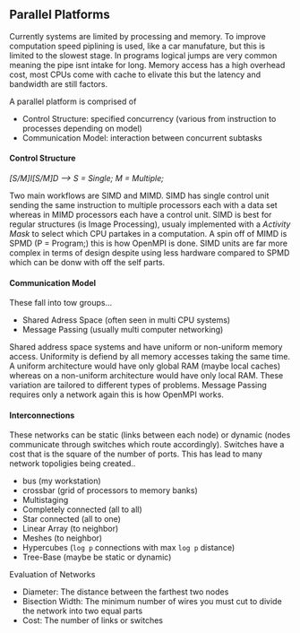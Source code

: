 ## Parallel Platforms
Currently systems are limited by processing and memory. To improve computation speed piplining is used, like a car manufature, but this is limited to the slowest stage. In programs logical jumps are very common meaning the pipe isnt intake for long. Memory access has a high overhead cost, most CPUs come with cache to elivate this but the latency and bandwidth are still factors.

A parallel platform is comprised of
- Control Structure: specified concurrency (various from instruction to processes depending on model)
- Communication Model: interaction between concurrent subtasks

#### Control Structure
*[S/M]I[S/M]D --> S = Single; M = Multiple;*

Two main workflows are SIMD and MIMD. SIMD has single control unit sending the same instruction to multiple processors each with a data set whereas in MIMD processors each have a control unit. SIMD is best for regular structures (is Image Processing), usualy implemented with a _Activity Mask_  to select which CPU partakes in a computation. A spin off of MIMD is SPMD (P = Program;) this is how OpenMPI is done. SIMD units are far more complex in terms of design despite using less hardware compared to SPMD which can be donw with off the self parts.

#### Communication Model
These fall into tow groups...
- Shared Adress Space (often seen in multi CPU systems)
- Message Passing (usually multi computer networking)

Shared address space systems and have uniform or non-uniform memory access. Uniformity is defiend by all memory accesses taking the same time. A uniform architecture would have only global RAM (maybe local caches) whereas on a non-uniform architecture would have only local RAM. These variation are tailored to different types of problems. Message Passing requires only a network again this is how OpenMPI works.

#### Interconnections
These networks can be static (links between each node) or dynamic (nodes communicate through switches which route accordingly). Switches have a cost that is the square of the number of ports. This has lead to many network topoligies being created..
- bus (my workstation)
- crossbar (grid of processors to memory banks)
- Multistaging
- Completely connected (all to all)
- Star connected (all to one)
- Linear Array (to neighbor)
- Meshes (to neighbor)
- Hypercubes (`log p` connections with max `log p` distance)
- Tree-Base (maybe be static or dynamic)

Evaluation of Networks
- Diameter: The distance between the farthest two nodes
- Bisection Width: The minimum number of wires you must cut to divide the network into two equal parts
- Cost: The number of links or switches
